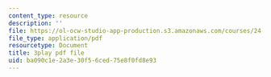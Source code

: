 ```yaml
---
content_type: resource
description: ''
file: https://ol-ocw-studio-app-production.s3.amazonaws.com/courses/24-912-black-matters-introduction-to-black-studies-spring-2017/ba090c1e2a3e30f56ced75e8f0fd8e93_WdQUiCPvcvw.pdf
file_type: application/pdf
resourcetype: Document
title: 3play pdf file
uid: ba090c1e-2a3e-30f5-6ced-75e8f0fd8e93
---
```

